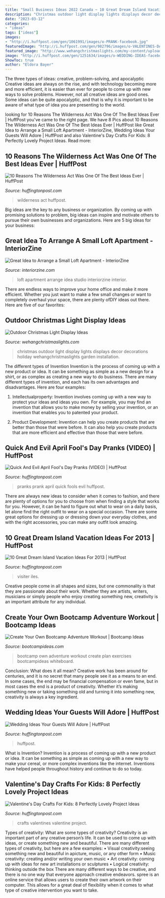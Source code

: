 ```yaml
---
title: "Small Business Ideas 2022 Canada ~ 10 Great Dream Island Vacation Ideas For 2013"
description: "Christmas outdoor light display lights displays decor decorations holiday wehangchristmaslights garden installation"
date: "2023-03-12"
categories:
- "ideas"
tags: ["ideas"]
images:
- "http://i.huffpost.com/gen/1061991/images/o-PRANK-facebook.jpg"
featuredImage: "http://i.huffpost.com/gen/982796/images/o-VALENTINES-DAY-CRAFTS-FOR-KIDS-facebook.jpg"
featured_image: "http://www.wehangchristmaslights.com/my-content/uploads/2015/11/12183835_933518293405777_8865694938728265210_o.jpg"
image: "http://i.huffpost.com/gen/1251634/images/o-WEDDING-IDEAS-facebook.jpg"
ShowToc: true
author: "Eldora Bayer"
---
```



The three types of ideas: creative, problem-solving, and apocalyptic
Creative ideas are always on the rise, and with technology becoming more and more efficient, it is easier than ever for people to come up with new ways to solve problems. However, not all creative ideas are good ones. Some ideas can be quite apocalyptic, and that is why it is important to be aware of what type of idea you are presenting to the world.

	

		
looking for 10 Reasons The Wilderness Act Was One Of The Best Ideas Ever | HuffPost you've came to the right page. We have 8 Pics about 10 Reasons The Wilderness Act Was One Of The Best Ideas Ever | HuffPost like Great Idea to Arrange a Small Loft Apartment - InteriorZine, Wedding Ideas Your Guests Will Adore | HuffPost and also Valentine&#039;s Day Crafts For Kids: 8 Perfectly Lovely Project Ideas. Read more:
		
    
## 10 Reasons The Wilderness Act Was One Of The Best Ideas Ever | HuffPost

<img loading=lazy src="http://i.huffpost.com/gen/1995218/images/o-WILDERNESS-AREA-facebook.jpg" onerror="this.onerror=null;this.src='https://tse4.mm.bing.net/th?id=OIP.iIO_p8IQebQX3Kuvvc0N1AHaDt&amp;pid=15.1';" alt="10 Reasons The Wilderness Act Was One Of The Best Ideas Ever | HuffPost">

_Source: huffingtonpost.com_

>wilderness act huffpost. 

	

Big ideas are the key to any business or organization. By coming up with promising solutions to problem, big ideas can inspire and motivate others to pursue their own businesses and organizations. Here are 5 big ideas for your business: 

    
## Great Idea To Arrange A Small Loft Apartment - InteriorZine

<img loading=lazy src="https://www.interiorzine.com/wp-content/uploads/2017/06/small-loft-apartment-studio-ac-7.jpg" onerror="this.onerror=null;this.src='https://tse4.mm.bing.net/th?id=OIP.mp5Zg-hbGje2qwJAf1DqzAHaHe&amp;pid=15.1';" alt="Great Idea to Arrange a Small Loft Apartment - InteriorZine">

_Source: interiorzine.com_

>loft apartment arrange idea studio interiorzine interior. 

	

There are endless ways to improve your home office and make it more efficient. Whether you just want to make a few small changes or want to completely overhaul your space, there are plenty ofDIY ideas out there. Here are five of our favorites: 

    
## Outdoor Christmas Light Display Ideas

<img loading=lazy src="http://www.wehangchristmaslights.com/my-content/uploads/2015/11/12183835_933518293405777_8865694938728265210_o.jpg" onerror="this.onerror=null;this.src='https://tse3.mm.bing.net/th?id=OIP.tPzf3QGWh7uIqAXS-WfSyQHaE8&amp;pid=15.1';" alt="Outdoor Christmas Light Display Ideas">

_Source: wehangchristmaslights.com_

>christmas outdoor light display lights displays decor decorations holiday wehangchristmaslights garden installation. 

	

The different types of Invention
Invention is the process of coming up with a new product or idea. It can be something as simple as a new design for a shirt, or as complex as creating a new way to do business. There are many different types of invention, and each has its own advantages and disadvantages. Here are four examples: 
1. Intellectualproperty: Invention involves coming up with a new way to protect your ideas and ideas you own. For example, you may find an invention that allows you to make money by selling your invention, or an invention that enables you to patented your product. 

2. Product Development: Invention can help you create products that are better than those that were before. It can also help you create products that are more efficient and effective than those that were before. 


    
## Quick And Evil April Fool&#039;s Day Pranks (VIDEO) | HuffPost

<img loading=lazy src="http://i.huffpost.com/gen/1061991/images/o-PRANK-facebook.jpg" onerror="this.onerror=null;this.src='https://tse4.mm.bing.net/th?id=OIP.wPj8ntzoUlraG-dbp48MHQHaHJ&amp;pid=15.1';" alt="Quick And Evil April Fool&#039;s Day Pranks (VIDEO) | HuffPost">

_Source: huffingtonpost.com_

>pranks prank april quick fools evil huffpost. 

	

There are always new ideas to consider when it comes to fashion, and there are plenty of options for you to choose from when finding a style that works for you. However, it can be hard to figure out what to wear on a daily basis, let alone find the right outfit to wear on a special occasion. There are some great options for dressing up or dressing down your everyday clothes, and with the right accessories, you can make any outfit look amazing.

    
## 10 Great Dream Island Vacation Ideas For 2013 | HuffPost

<img loading=lazy src="http://i.huffpost.com/gen/926055/images/o-ISLAND-VACATIONS-facebook.jpg" onerror="this.onerror=null;this.src='https://tse2.mm.bing.net/th?id=OIP.DsR7UyyIMy7LP_Af3d38CgHaFY&amp;pid=15.1';" alt="10 Great Dream Island Vacation Ideas For 2013 | HuffPost">

_Source: huffingtonpost.com_

>visiter iles. 

	

Creative people come in all shapes and sizes, but one commonality is that they are passionate about their work. Whether they are artists, writers, musicians or simply people who enjoy creating something new, creativity is an important attribute for any individual.

    
## Create Your Own Bootcamp Adventure Workout | Bootcamp Ideas

<img loading=lazy src="https://i1.wp.com/bootcampideas.com/wp-content/uploads/2016/04/choose-your-own-bootcamp-adventure.jpg?resize=450%2C800&amp;ssl=1" onerror="this.onerror=null;this.src='https://tse2.mm.bing.net/th?id=OIP.ANkU-LG7I2NGQFcxXBVzvwAAAA&amp;pid=15.1';" alt="Create Your Own Bootcamp Adventure Workout | Bootcamp Ideas">

_Source: bootcampideas.com_

>bootcamp own adventure workout create plan exercises bootcampideas whiteboard. 

	

Conclusion: What does it all mean?
Creative work has been around for centuries, and it is no secret that many people see it as a means to an end. In some cases, the end may be financial compensation or even fame, but in most cases the end is a product of creativity. Whether it’s making something new or taking something old and turning it into something new, creativity is always a key ingredient.

    
## Wedding Ideas Your Guests Will Adore | HuffPost

<img loading=lazy src="http://i.huffpost.com/gen/1251634/images/o-WEDDING-IDEAS-facebook.jpg" onerror="this.onerror=null;this.src='https://tse2.mm.bing.net/th?id=OIP.kCo9c0-Ju2qmsjf2wEyFuQHaLH&amp;pid=15.1';" alt="Wedding Ideas Your Guests Will Adore | HuffPost">

_Source: huffingtonpost.com_

>huffpost. 

	

What is Invention?
Invention is a process of coming up with a new product or idea. It can be something as simple as coming up with a new way to make your cereal, or more complex inventions like the internet. Inventions have helped people throughout history and continue to do so today.

    
## Valentine&#039;s Day Crafts For Kids: 8 Perfectly Lovely Project Ideas

<img loading=lazy src="http://i.huffpost.com/gen/982796/images/o-VALENTINES-DAY-CRAFTS-FOR-KIDS-facebook.jpg" onerror="this.onerror=null;this.src='https://tse1.mm.bing.net/th?id=OIP.7KCLsAysZgtS0M-PT-rhBQHaLH&amp;pid=15.1';" alt="Valentine&#039;s Day Crafts For Kids: 8 Perfectly Lovely Project Ideas">

_Source: huffingtonpost.com_

>crafts valentines valentine project. 

	

Types of creativity: What are some types of creativity?
Creativity is an important part of any creative person’s life. It can be used to come up with ideas, or create something new and beautiful. There are many different types of creativity, but here are a few examples: 
• Visual creativity:seeing something new and beautiful in apicture, music, or any other form 
• Music creativity: creating and/or writing your own music 
• Art creativity: coming up with ideas for new art installations or sculptures 
• Logical creativity: thinking outside the box 
There are many different ways to be creative, and there is no one way that everyone approach creative endeavors. spree is an online service that allows users to create their own artwork on their computer. This allows for a great deal of flexibility when it comes to what type of creative intervention you want to take.

